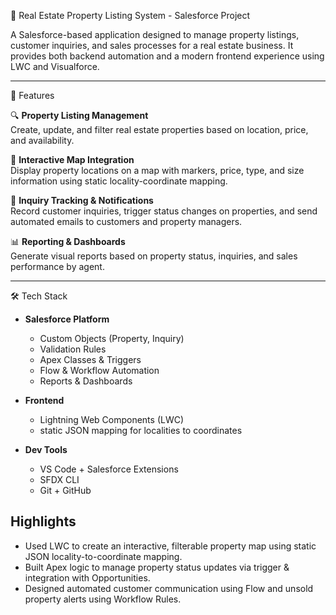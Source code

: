🏡 Real Estate Property Listing System - Salesforce Project

A Salesforce-based application designed to manage property listings, customer inquiries, and sales processes for a real estate business. It provides both backend automation and a modern frontend experience using LWC and Visualforce.

---

🚀 Features

🔍 **Property Listing Management**  
  Create, update, and filter real estate properties based on location, price, and availability.

📌 **Interactive Map Integration**  
  Display property locations on a map with markers, price, type, and size information using static locality-coordinate mapping.

💬 **Inquiry Tracking & Notifications**  
  Record customer inquiries, trigger status changes on properties, and send automated emails to customers and property managers.

📊 **Reporting & Dashboards**  
  Generate visual reports based on property status, inquiries, and sales performance by agent.

---

🛠️ Tech Stack

- **Salesforce Platform**
  - Custom Objects (Property, Inquiry)
  - Validation Rules
  - Apex Classes & Triggers
  - Flow & Workflow Automation
  - Reports & Dashboards

- **Frontend**
  - Lightning Web Components (LWC)
  - static JSON mapping for localities to coordinates

- **Dev Tools**
  - VS Code + Salesforce Extensions
  - SFDX CLI
  - Git + GitHub

## Highlights

- Used LWC to create an interactive, filterable property map using static JSON locality-to-coordinate mapping.
- Built Apex logic to manage property status updates via trigger & integration with Opportunities.
- Designed automated customer communication using Flow and unsold property alerts using Workflow Rules.

